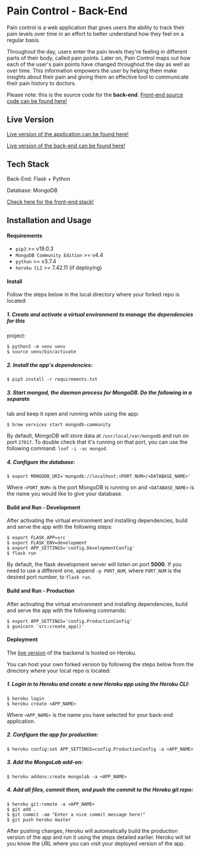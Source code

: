 # Pain Control - Back-End

Pain control is a web application that gives users the ability to track their
pain levels over time in an effort to better understand how they feel on a
regular basis.

Throughout the day, users enter the pain levels they're feeling in different
parts of their body, called pain points. Later on, Pain Control maps out how
each of the user's pain points have changed throughout the day as well as
over time. This information empowers the user by helping them make insights about
their pain and giving them an effective tool to communicate their pain history to
doctors.

Please note: this is the source code for the **back-end**. [Front-end source code can be found here!](https://github.com/mmanhard/pain_control_app)

## Live Version

[Live version of the application can be found here!](https://www.mypaincontroller.com/)

[Live version of the back-end can be found here!](https://api.mypaincontroller.com/)

## Tech Stack

Back-End: Flask + Python

Database: MongoDB

[Check here for the front-end stack!](https://github.com/mmanhard/pain_control_app#tech-stack)

## Installation and Usage

#### Requirements

* `pip3` >= v19.0.3
* `MongoDB Community Edition` >= v4.4
* `python` >= v3.7.4
* `heroku CLI` >= 7.42.11 (if deploying)

#### Install

Follow the steps below in the local directory where your forked repo is located:

##### 1. Create and activate a virtual environment to manage the dependencies for this
project:
```
$ python3 -m venv venv
$ source venv/bin/activate
```

##### 2. Install the app's dependencies:
```
$ pip3 install -r requirements.txt
```

##### 3. Start mongod, the daemon process for MongoDB. Do the following in a separate
tab and keep it open and running while using the app:
```
$ brew services start mongodb-community
```

By default, MongoDB will store data at `/usr/local/var/mongodb` and run on port
`27017`. To double check that it's running on that port, you can use the following
command: `lsof -i -ac mongod`.

##### 4. Configure the database:
```
$ export MONGODB_URI='mongodb://localhost:<PORT_NUM>/<DATABASE_NAME>'
```

Where `<PORT_NUM>` is the port MongoDB is running on and `<DATABASE_NAME>` is
the name you would like to give your database.

#### Build and Run - Development

After activating the virtual environment and installing dependencies, build and
serve the app with the following steps:
```
$ export FLASK_APP=src
$ export FLASK_ENV=development
$ export APP_SETTINGS='config.DevelopmentConfig'
$ flask run
```

By default, the flask development server will listen on port **5000**. If you
need to use a different one, append `-p PORT_NUM`, where `PORT_NUM` is the
desired port number, to `flask run`.

#### Build and Run - Production

After activating the virtual environment and installing dependencies, build and
serve the app with the following commands:
```
$ export APP_SETTINGS='config.ProductionConfig'
$ gunicorn 'src:create_app()'
```

#### Deployment

The [live version](https://api.mypaincontroller.com/) of the backend is hosted
on Heroku.

You can host your own forked version by following the steps below from the
directory where your local repo is located:

##### 1. Login in to Heroku and create a new Heroku app using the Heroku CLI:

```
$ heroku login
$ heroku create <APP_NAME>
```

Where `<APP_NAME>` is the name you have selected for your back-end application.

##### 2. Configure the app for production:

```
$ heroku config:set APP_SETTINGS=config.ProductionConfig -a <APP_NAME>
```

##### 3. Add the MongoLab add-on:

```
$ heroku addons:create mongolab -a <APP_NAME>
```

##### 4. Add all files, commit them, and push the commit to the Heroku git repo:

```
$ heroku git:remote -a <APP_NAME>
$ git add .
$ git commit -am "Enter a nice commit message here!"
$ git push heroku master
```

After pushing changes, Heroku will automatically build the production version
of the app and run it using the steps detailed earlier. Heroku will let you know
the URL where you can visit your deployed version of the app.
